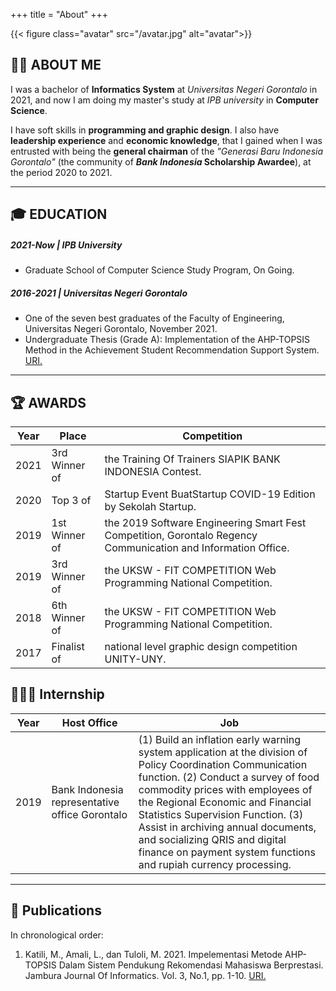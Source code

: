 +++
title = "About"
+++

{{< figure class="avatar" src="/avatar.jpg" alt="avatar">}}
<!-- >My greatest potential is the willingness to keep learning new things.  -->

## 👋🏼 ABOUT ME
I was a bachelor of **Informatics System** at *Universitas Negeri Gorontalo* in 2021, and now I am doing my master's study at *IPB university* in **Computer Science**.

I have soft skills in **programming and graphic design**. I also have **leadership experience** and **economic knowledge**, that I gained when I was entrusted with being the **general chairman** of the *"Generasi Baru Indonesia Gorontalo"* (the community of ***Bank Indonesia* Scholarship Awardee**), at the period 2020 to 2021.

---

## 🎓 EDUCATION
##### 2021-Now | IPB University
*	Graduate School of Computer Science Study Program, On Going.
##### 2016-2021 | Universitas Negeri Gorontalo
*	One of the seven best graduates of the Faculty of Engineering, Universitas Negeri Gorontalo, November 2021.
* Undergraduate Thesis (Grade A): Implementation of the AHP-TOPSIS Method in the Achievement Student Recommendation Support System. [URI.](https://ejurnal.ung.ac.id/index.php/jji/article/view/10246)

---

## 🏆 AWARDS
Year | Place | Competition
-----|-------|--------
2021 | 3rd Winner of | the Training Of Trainers SIAPIK BANK INDONESIA Contest.
2020 | Top 3 of | Startup Event BuatStartup COVID-19 Edition by Sekolah Startup.
2019 | 1st Winner of | the 2019 Software Engineering Smart Fest Competition, Gorontalo Regency Communication and Information Office.
2019 | 3rd Winner of | the UKSW - FIT COMPETITION Web Programming National Competition.
2018 | 6th Winner of | the UKSW - FIT COMPETITION Web Programming National Competition.
2017 | Finalist of | national level graphic design competition UNITY-UNY.

## 👨🏽‍💻 Internship
Year | Host Office | Job
-----|-------|--------
2019 | Bank Indonesia representative office Gorontalo | (1) Build an inflation early warning system application at the division of Policy Coordination Communication function. (2) Conduct a survey of food commodity prices with employees of the Regional Economic and Financial Statistics Supervision Function. (3) Assist in archiving annual documents, and socializing QRIS and digital finance on payment system functions and rupiah currency processing. 

---

## 📑 Publications
In chronological order:
1. Katili, M., Amali, L., dan Tuloli, M. 2021. Impelementasi Metode AHP-TOPSIS Dalam Sistem Pendukung Rekomendasi Mahasiswa Berprestasi. Jambura Journal Of Informatics. Vol. 3, No.1, pp. 1-10. [URI.](https://ejurnal.ung.ac.id/index.php/jji/article/view/10246)
